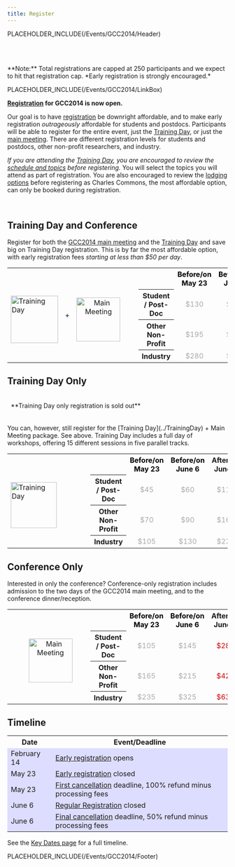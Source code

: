 ```yaml
---
title: Register
---
```

PLACEHOLDER_INCLUDE(/Events/GCC2014/Header)

<br /><br />

<div class='center'>
**Note:** Total registrations are capped at 250 participants and we expect to hit that registration cap. *Early registration is strongly encouraged.*
</div>

PLACEHOLDER_INCLUDE(/Events/GCC2014/LinkBox)



**[Registration](https://housing6.res.jhu.edu/KxRegistration_Live/Galaxy2014) for GCC2014 is now open.**

Our goal is to have [registration](https://housing6.res.jhu.edu/KxRegistration_Live/Galaxy2014) be downright affordable, and to make early registration *outrageously* affordable for students and postdocs.  Participants will be able to register for the entire event, just the [Training Day](/Events/GCC2014/TrainingDay), or just the [main meeting](../../../Events/GCC2014/Program).  There are different registration levels for students and postdocs, other non-profit researchers, and industry.

*If you are attending the [Training Day](../TrainingDay), you are encouraged to review the [schedule and topics](../TrainingDay) before registering.* You will select the topics you will attend as part of registration.  You are also encouraged to review the [lodging options](../Logistics) before registering as Charles Commons, the most affordable option, can only be booked during registration.

<br />


## Training Day and Conference

Register for both the [GCC2014 main meeting](../Program) and the [Training Day](../TrainingDay) and save big on Training Day registration.  This is by far the most affordable option, with early registration fees *starting at less than $50 per day*.

<table>
  <tr>
    <td rowspan=4 style=" border: none;"> <br /> <a href='../TrainingDay'><img src='/Images/Logos/GCC2014TDLogoSmall.png' alt='Training Day' width="108" /></a> </td>
    <td rowspan=4 style=" border: none;"> </strong>+<strong> </td>
    <td rowspan=4 style=" text-align: center; border: none;"> <br /><a href='../Program'><img src='/Images/Logos/GCC2014LogoTall200.png' alt='Main Meeting' width="100" /></a> </td>
    <td rowspan=4 style=" border: none;"> &nbsp;&nbsp;&nbsp;&nbsp; </td>
    <td style=" border: none;"> </td>
    <th style=" color: #000;"> Before/on May 23 </th>
    <th style=" color: #000;"> Before/on June 6 </th>
    <th> After/on June 7 </th>
  </tr>
  <tr>
    <th> Student / Post-Doc </th>
    <td style=" text-align: center; color: #aaa;"> </strong>$130<strong> </td>
    <td style=" text-align: center; color: #aaa;"> </strong>$185<strong> </td>
    <td style=" text-align: center; color: #c00;"> </strong>$370<strong> </td>
  </tr>
  <tr>
    <th> Other Non-Profit   </th>
    <td style=" text-align: center; color: #aaa;"> </strong>$195<strong> </td>
    <td style=" text-align: center; color: #aaa;"> </strong>$265<strong> </td>
    <td style=" text-align: center; color: #c00;"> </strong>$540<strong> </td>
  </tr>
  <tr>
    <th> Industry           </th>
    <td style=" text-align: center; color: #aaa;"> </strong>$280<strong> </td>
    <td style=" text-align: center; color: #aaa;"> </strong>$395<strong> </td>
    <td style=" text-align: center; color: #c00;"> </strong>$790<strong> </td>
  </tr>
</table>



## Training Day Only

<div class='red center'><br /> &nbsp;&nbsp;**Training Day only registration is sold out** &nbsp;&nbsp; <br /><br /></div>

<br />
You can, however, still register for the [Training Day](../TrainingDay) + Main Meeting package.  See above. Training Day includes a full day of workshops, offering 15 different sessions in five parallel tracks.

<table>
  <tr>
    <td rowspan=4 style=" border: none;"> <br /> <a href='../TrainingDay'><img src='/Images/Logos/GCC2014TDLogoSmall.png' alt='Training Day' width="105" /></a> </td>
    <td rowspan=4 style=" border: none;"> </strong>&nbsp;<strong> </td>
    <td rowspan=4 style=" text-align: center; border: none; width: 108px;"> </td>
    <td rowspan=4 style=" border: none;"> &nbsp;&nbsp;&nbsp;&nbsp; </td>
    <td style=" border: none;"> </td>
    <th style=" color: #000;"> Before/on May 23 </th>
    <th style=" color: #000;"> Before/on June 6 </th>
    <th> After/on June 7 </th>
  </tr>
  <tr>
    <th> Student / Post-Doc </th>
    <td style=" text-align: center; color: #aaa;"> </strong>$45<strong> </td>
    <td style=" text-align: center; color: #aaa;"> </strong>$60<strong> </td>
    <td style=" text-align: center; color: #aaa;"> </strong>$110<strong> </td>
  </tr>
  <tr>
    <th> Other Non-Profit   </th>
    <td style=" text-align: center; color: #aaa;"> </strong>$70<strong> </td>
    <td style=" text-align: center; color: #aaa;"> </strong>$90<strong> </td>
    <td style=" text-align: center; color: #aaa;"> </strong>$160<strong> </td>
  </tr>
  <tr>
    <th> Industry           </th>
    <td style=" text-align: center; color: #aaa;"> </strong>$105<strong> </td>
    <td style=" text-align: center; color: #aaa;"> </strong>$130<strong> </td>
    <td style=" text-align: center; color: #aaa;"> </strong>$230<strong> </td>
  </tr>
</table>


## Conference Only

Interested in only the conference?  Conference-only registration includes admission to the two days of the GCC2014 main meeting, and to the conference dinner/reception.

<table>
  <tr>
    <td rowspan=4 style=" border: none; width: 110px;"> <br /> &nbsp; </td>
    <td rowspan=4 style=" border: none;"> </strong>&nbsp;<strong> </td>
    <td rowspan=4 style=" text-align: center; border: none;"> <br /><a href='../Program'><img src='/Images/Logos/GCC2014LogoTall200.png' alt='Main Meeting' width="100" /></a> </td>
    <td rowspan=4 style=" border: none;"> &nbsp;&nbsp;&nbsp;&nbsp; </td>
    <td style=" border: none;"> </td>
    <th style=" color: #000;"> Before/on May 23 </th>
    <th style=" color: #000;"> Before/on June 6 </th>
    <th> After/on June 7 </th>
  </tr>
  <tr>
    <th> Student / Post-Doc </th>
    <td style=" text-align: center; color: #aaa;"> </strong>$105<strong> </td>
    <td style=" text-align: center; color: #aaa;"> </strong>$145<strong> </td>
    <td style=" text-align: center; color: #c00;"> </strong>$280<strong> </td>
  </tr>
  <tr>
    <th> Other Non-Profit   </th>
    <td style=" text-align: center; color: #aaa;"> </strong>$165<strong> </td>
    <td style=" text-align: center; color: #aaa;"> </strong>$215<strong> </td>
    <td style=" text-align: center; color: #c00;"> </strong>$420<strong> </td>
  </tr>
  <tr>
    <th> Industry           </th>
    <td style=" text-align: center; color: #aaa;"> </strong>$235<strong> </td>
    <td style=" text-align: center; color: #aaa;"> </strong>$325<strong> </td>
    <td style=" text-align: center; color: #c00;"> </strong>$630<strong> </td>
  </tr>
</table>



## Timeline

<table>
  <tr class="th" >
    <th> Date </th>
    <th> Event/Deadline </th>
  </tr>
  <tr style="background-color: #ddf" >
    <td> February 14 </td>
    <td> <a href='/Events/GCC2014/Register'>Early registration</a> opens </td>
  </tr>
  <tr style="background-color: #ddf" >
    <td> May 23</td>
    <td> <a href='/Events/GCC2014/Register'>Early registration</a> </strong>closed<strong> </td>
  </tr>
  <tr style="background-color: #ddf" >
    <td> May 23 </td>
    <td> <a href='/Events/GCC2014/Register'>First cancellation</a> deadline, 100% refund minus processing fees </td>
  </tr>
  <tr style="background-color: #ddf" >
    <td> June 6 </td>
    <td> <a href='/Events/GCC2014/Register'>Regular Registration</a> </strong>closed<strong> </td>
  </tr>
  <tr style="background-color: #ddf" >
    <td> June 6 </td>
    <td> <a href='/Events/GCC2014/Register'>Final cancellation</a> deadline, 50% refund minus processing fees </td>
  </tr>
</table>

See the [Key Dates page](../KeyDates) for a full timeline.

PLACEHOLDER_INCLUDE(/Events/GCC2014/Footer)
